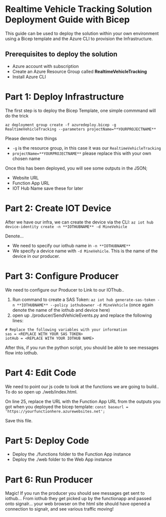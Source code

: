 # Realtime Vehicle Tracking Solution Deployment Guide with Bicep
This guide can be used to  deploy the solution within your own environment using a Bicep template and the Azure CLI to provision the Infrastructure.

## Prerequisites to deploy the solution
* Azure account with subscription
* Create an Azure Resource Group called **RealtimeVehicleTracking**
* Install Azure CLI

# Part 1: Deploy Infrastructure
The first step is to deploy the Bicep Template, one simple commmand will do the trick

`az deployment group create -f azuredeploy.bicep -g RealtimeVehicleTracking --parameters projectName=**YOURPROJECTNAME**`

Please denote two things
- `-g` is the resource group, in this case it was our `RealtimeVehicleTracking`
- `projectName=**YOURPROJECTNAME**` please replace this with your own chosen name


Once this has been deployed, you will see some outputs in the JSON;
- Website URL
- Function App URL 
- IOT Hub Name
save these for later

# Part 2: Create IOT Device
After we have our infra, we can create the device via the CLI:
`az iot hub device-identity create -n **IOTHUBNAME** -d MineVehicle`

Denote...
-  We need to specify our iothub name in `-n **IOTHUBNAME**`
- We specify a device name with `-d MineVehicle`. This is the name of the device in our producer.


# Part 3: Configure Producer
We need to configure our Producer to Link to our IOThub.. 

1. Run command to create a SAS Token: `az iot hub generate-sas-token -n **IOTHUBNAME** --policy iothubowner -d MineVehicle` (once again denote the name of the iothub and device here)
2. open up ./producer/SendVehicleEvents.py and replace the following lines:
```
# Replace the following variables with your information
sas = <REPLACE WITH YOUR SAS TOKEN>
iotHub = <REPLACE WITH YOUR IOTHUB NAME>
```

After this, if you run the python script, you should be able to see messages flow into iothub.


# Part 4: Edit Code
We need to point our js code to look at the functions we are going to build.. To do so open up ./web/index.html.

On line 25, replace the URL with the Function App URL from the outputs you got when you deployed the bicep template: `const baseurl = 'https://yourfunctionhere.azurewebsites.net';`

Save this file.


# Part 5: Deploy Code
- Deploy the ./functions folder to the Function App instance
- Deploy the ./web folder to the Web App instance



# Part 6: Run Producer
Magic! If you run the producer you should see messages get sent to iothub... From iothub they get picked up by the functionapp and passed onto signalr... your web browser on the html site should have opened a connection to signalr, and see various traffic moving!
